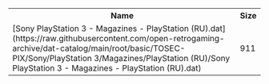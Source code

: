 <table>
<tr><th>Name</th><th>Size</th></tr>
<tr><td>[Sony PlayStation 3 - Magazines - PlayStation (RU).dat](https://raw.githubusercontent.com/open-retrogaming-archive/dat-catalog/main/root/basic/TOSEC-PIX/Sony/PlayStation 3/Magazines/PlayStation (RU)/Sony PlayStation 3 - Magazines - PlayStation (RU).dat)</td><td>911</td></tr>
</table>
